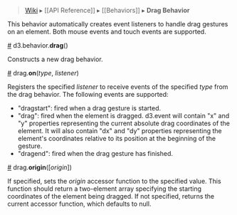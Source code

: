 > [Wiki](Home) ▸ [[API Reference]] ▸ [[Behaviors]] ▸ **Drag Behavior**

This behavior automatically creates event listeners to handle drag gestures on an element. Both mouse events and touch events are supported.

<a name="drag" href="Drag-Behavior#wiki-drag">#</a> d3.behavior.<b>drag</b>()

Constructs a new drag behavior.

<a name="on" href="Drag-Behavior#wiki-on">#</a> drag.<b>on</b>(<i>type</i>, <i>listener</i>)

Registers the specified *listener* to receive events of the specified *type* from the drag behavior. The following events are supported:

* "dragstart": fired when a drag gesture is started.
* "drag": fired when the element is dragged. d3.event will contain "x" and "y" properties representing the current absolute drag coordinates of the element. It will also contain "dx" and "dy" properties representing the element's coordinates relative to its position at the beginning of the gesture.
* "dragend": fired when the drag gesture has finished.

<a name="origin" href="Drag-Behavior#wiki-origin">#</a> drag.<b>origin</b>([*origin*])

If specified, sets the *origin* accessor function to the specified value. This function should return a two-element array specifying the starting coordinates of the element being dragged. If not specified, returns the current accessor function, which defaults to null. 